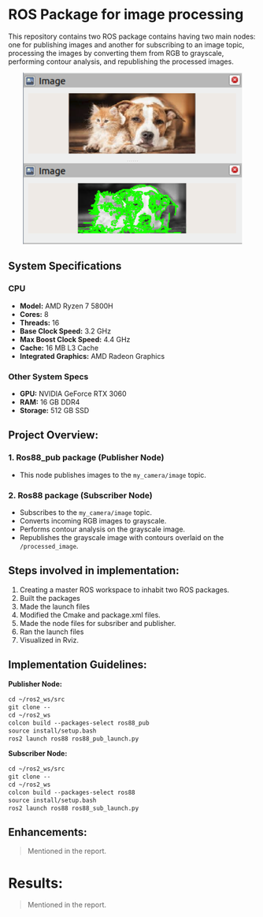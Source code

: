 # ROS Package for image processing

This repository contains two ROS package contains having two main nodes: one for publishing images and another for subscribing to an image topic, processing the images by converting them from RGB to grayscale, performing contour analysis, and republishing the processed images.

<div style="text-align: center;">
    <img src="Results/dogs&cats_1.png" alt="Final Output" style="max-width: 100%; height: auto;">
</div>


## System Specifications

### CPU

- **Model:** AMD Ryzen 7 5800H
- **Cores:** 8
- **Threads:** 16
- **Base Clock Speed:** 3.2 GHz
- **Max Boost Clock Speed:** 4.4 GHz
- **Cache:** 16 MB L3 Cache
- **Integrated Graphics:** AMD Radeon Graphics

### Other System Specs

- **GPU:** NVIDIA GeForce RTX 3060
- **RAM:** 16 GB DDR4
- **Storage:** 512 GB SSD

## Project Overview:

### 1. Ros88_pub package (Publisher Node)
- This node publishes images to the `my_camera/image` topic.

### 2. Ros88 package (Subscriber Node)
- Subscribes to the `my_camera/image` topic.
- Converts incoming RGB images to grayscale.
- Performs contour analysis on the grayscale image.
- Republishes the grayscale image with contours overlaid on the `/processed_image`.

## Steps involved in implementation:

1. Creating a master ROS workspace to inhabit two ROS packages.
2. Built the packages
3. Made the launch files
4. Modified the Cmake and package.xml files.
5. Made the node files for subsriber and publisher.
6. Ran the launch files
7. Visualized in Rviz. 

## Implementation Guidelines:

**Publisher Node:**
```mkdir -p ~/ros2_ws/src
cd ~/ros2_ws/src
git clone --
cd ~/ros2_ws
colcon build --packages-select ros88_pub
source install/setup.bash
ros2 launch ros88 ros88_pub_launch.py
```

**Subscriber Node:**
```
cd ~/ros2_ws/src
git clone --
cd ~/ros2_ws
colcon build --packages-select ros88
source install/setup.bash
ros2 launch ros88 ros88_sub_launch.py
```


## Enhancements:

> Mentioned in the report.

# Results:

> Mentioned in the report.
